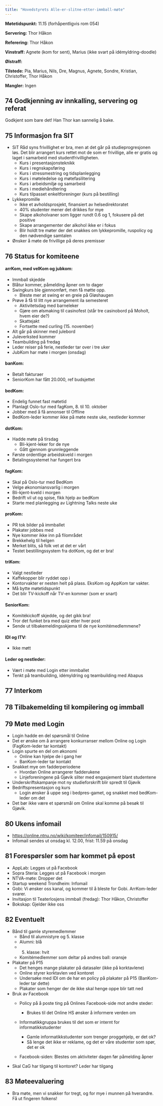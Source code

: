 ```yaml
---
title: "Hovedstyrets Alle-er-slitne-etter-immball-møte"
---
```


**Møtetidspunkt:** 11.15 (forhåpentligvis rom 054)

**Servering:** Thor Håkon

**Referering:**  Thor Håkon

**Vinstraff:** Agnete (kom for sent), Marius (ikke svart på idémyldring-doodle) 

**Ølstraff:** 

**Tilstede:** Pia, Marius, Nils, Dre, Magnus, Agnete, Sondre, Kristian, Christoffer, Thor Håkon

**Mangler:** Ingen

## 74 Godkjenning av innkalling, servering og referat  

Godkjent som bare det! Han Thor kan sannelig å bake.

## 75 Informasjon fra SIT

* SiT Råd syns frivillighet er bra, men at det går på studieprogresjonen løs. Det blir arrangert kurs rettet mot de som er frivillige, alle er gratis og laget i samarbeid med studentfrivilligheten.  
    * Kurs i presentasjonsteknikk  
    * Kurs i regnskapsføring  
    * Kurs i stressmestring og tidsplanlegging  
    * Kurs i møteledelse og møtefasilitering  
    * Kurs i arbeidsmiljø og samarbeid  
    * Kurs i mediehåndtering  
    * Kurs tilpasset enkeltforeninger (kurs på bestilling)  
* Lykkepromille  
    * Ikke et avholdsprosjekt, finansiert av helsedirektoratet
    * 40% studenter mener det drikkes for mye  
    * Skape alkoholvaner som ligger rundt 0.6 og 1, fokusere på det positive  
    * Skape arrangementer der alkohol ikke er i fokus  
    * Blir holdt tre møter der det snakkes om lykkepromille, ruspolicy og den nødvendige samtalen
* Ønsker å møte de frivillige på deres premisser

## 76 Status for komiteene  

#### arrKom, med velKom og jubkom:  

* Immball skjedde  
* Blåtur kommer, påmelding åpner om to dager  
* Swingkurs ble gjennomført, men få møtte opp.  
    * Bleste mer at swing er en greie på Gløshaugen  
* Prøve å få til litt nye arrangement ila semesteret  
    * Aktivitetsdag med barneleker  
    * Gjøre om ølsmaking til casinofest (står tre casinobord på Moholt, hvem eier de?)  
    * Skattejakt  
    * Fortsette med curling (15. november)  
* Alt går på skinner med julebord  
* Juleverksted kommer  
* Teambuilding på fredag  
* Leder reiser på ferie, nestleder tar over i tre uker  
* JubKom har møte i morgen (onsdag)

#### banKom:  

* Betalt fakturaer
* SeniorKom har fått 20.000, ref budsjettet

#### bedKom:  

* Endelig funnet fast møtetid  
* Planlagt Oslo-tur med fagKom, 8. til 10. oktober 
* Jobber med å få annonser til Offline  
* BedKom-leder kommer ikke på møte neste uke, nestleder kommer  

#### dotKom:

* Hadde møte på tirsdag  
    * Bli-kjent-leker for de nye  
    * Gått gjennom grunnleggende  
* Første ordentlige arbeidskveld i morgen  
* Betalingssystemet har fungert bra  

#### fagKom:

* Skal på Oslo-tur med BedKom  
* Velge økonomiansvarlig i morgen  
* Bli-kjent-kveld i morgen  
* Bedrift vil ut og spise, fikk hjelp av bedKom  
* Starte med planlegging av Lightning Talks neste uke  

#### proKom:  

* PR tok bilder på immballet  
* Plakater jobbes med  
* Nye kommer ikke inn på filområdet  
* Brekkehelg til helgen  
* Merket blits, så folk vet at det er vårt  
* Testet bestillingssystem fra dotKom, og det er bra!  

#### triKom:

* Valgt nestleder  
* Kaffekopper blir ryddet opp i  
* Kontorvakter er nesten helt på plass. EksKom og AppKom tar vakter.  
* Må bytte møtetidspunkt  
* Det blir TV-kickoff når TV-en kommer (som er snart) 

#### SeniorKom:

* Komitékickoff skjedde, og det gikk bra!  
* Tror det funket bra med quiz etter hver post  
* Sende ut tilbakemeldingsskjema til de nye komitémedlemmene?

#### IDI og ITV:

* Ikke møtt

#### Leder og nestleder:  

* Vært i møte med Login etter immballet  
* Tenkt på teambuilding, idémyldring og teambuilding med Abapus  

## 77 Interkom  

## 78 Tilbakemelding til kompilering og immball  


## 79 Møte med Login  

* Login hadde en del spørsmål til Online  
* Det er ønske om å arrangere konkurranser mellom Online og Login (FagKom-leder tar kontakt)  
* Login spurte en del om økonomi
    * Online kan hjelpe de i gang her  
    * BanKom-leder tar kontakt  
* Snakket mye om fadderperiodene  
    * Hvordan Online arrangerer fadderukene  
    * Linjeforeningene på Gjøvik sliter med engasjement blant studentene  
* Underskriftskampanje mot ny studieforskrift blir spredt til Gjøvik  
* Bedriftspresentasjon og kurs  
    * Login ønsker å uppe seg i bedpres-gamet, og snakket med bedKom-leder om det  
* Det bør ikke være et spørsmål om Online skal komme på besøk til Gjøvik.  

## 80 Ukens infomail

* https://online.ntnu.no/wiki/komiteer/infomail/150915/  
* Infomail sendes ut onsdag kl. 12.00, frist: 11.59 på onsdag  

## 81 Forespørsler som har kommet på epost  

* AppLab: Legges ut på Facebook  
* Sopra Steria: Legges ut på Facebook i morgen  
* NTVA-møte: Dropper det  
* Startup weekend Trondheim: Infomail  
* Gobi: Vi ønsker oss kanal, og kommer til å bleste for Gobi. ArrKom-leder svarer.  
* Invitasjon til Teaterlosjens immball (fredag): Thor Håkon, Christoffer  
* Bokskap: Gjelder ikke oss  

## 82 Eventuelt  
* Bånd til gamle styremedlemmer  
    * Bånd til alumnistyre og 5. klasse  
    * Alumni: blå  
    * 5. klasse: hvit  
    * Komitémedlemmer som deltar på andres ball: oransje  
* Plakater på P15  
    * Det henges mange plakater på datasaler (ikke på korktavlene)  
    * Online styrer korktavlen ved kontoret  
    * Undersøke med IDI om de har en policy på plakater på P15 (BanKom-leder tar dette)  
    * Plakater som henger der de ikke skal henge oppe blir tatt ned  
* Bruk av Facebook  
    * Policy på å poste ting på Onlines Facebook-side mot andre steder:
    	* Brukes til det Online HS ønsker å informere verden om  
    * Informatikkgruppa brukes til det som er internt for informatikkstudenter  
    	* Gamle informatikkstudenter som trenger proggehjelp, er det ok? 
    	* Så lenge det ikke er reklame, og det er våre studenter som spør, det er ok  

    * Facebook-siden: Blestes om aktiviteter dagen før påmelding åpner
* Skal CaG har tilgang til kontoret? Leder har tilgang  

## 83 Møteevaluering  

* Bra møte, men vi snakker for tregt, og for mye i munnen på hverandre. Få ut fingeren folkens!
